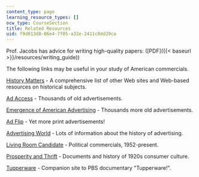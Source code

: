 ```yaml
---
content_type: page
learning_resource_types: []
ocw_type: CourseSection
title: Related Resources
uid: f9d013d8-06e4-7f05-a32e-2411c0dd29ca
---
```


Prof. Jacobs has advice for writing high-quality papers: ([PDF]({{< baseurl >}}/resources/writing_guide))

The following links may be useful in your study of American commercials.

[History Matters](http://historymatters.gmu.edu/) - A comprehensive list of other Web sites and Web-based resources on historical subjects.

[Ad Access](http://library.duke.edu/digitalcollections/adaccess/) - Thousands of old advertisements.

[Emergence of American Advertising](http://library.duke.edu/digitalcollections/eaa/) - Thousands more old advertisements.

[Ad Flip](https://www.merlot.org/merlot/viewMaterial.htm?id=76672) - Yet more print advertisements!

[Advertising World](http://advertising.utexas.edu/world/) - Lots of information about the history of advertising.

[Living Room Candidate](http://www.livingroomcandidate.org/) - Political commercials, 1952-present.

[Prosperity and Thrift](http://memory.loc.gov/ammem/coolhtml/coolhome.html) - Documents and history of 1920s consumer culture.

[Tupperware](https://www.pbs.org/wgbh/americanexperience/films/tupperware/) - Companion site to PBS documentary "Tupperware!".